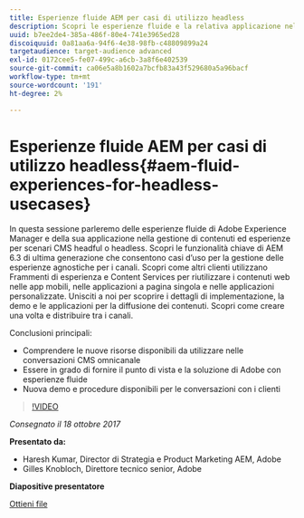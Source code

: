 ```yaml
---
title: Esperienze fluide AEM per casi di utilizzo headless
description: Scopri le esperienze fluide e la relativa applicazione nella gestione di contenuti ed esperienze per scenari CMS headful o headless. Scopri le funzionalità chiave di AEM 6.3 di ultima generazione che consentono casi d’uso per la gestione delle esperienze agnostiche dei canali e altro ancora.
uuid: b7ee2de4-385a-486f-80e4-741e3965ed28
discoiquuid: 0a81aa6a-94f6-4e38-98fb-c48809899a24
targetaudience: target-audience advanced
exl-id: 0172cee5-fe07-499c-a6cb-3a8f6e402539
source-git-commit: ca06e5a8b1602a7bcfb83a43f529680a5a96bacf
workflow-type: tm+mt
source-wordcount: '191'
ht-degree: 2%

---
```


# Esperienze fluide AEM per casi di utilizzo headless{#aem-fluid-experiences-for-headless-usecases}

In questa sessione parleremo delle esperienze fluide di Adobe Experience Manager e della sua applicazione nella gestione di contenuti ed esperienze per scenari CMS headful o headless. Scopri le funzionalità chiave di AEM 6.3 di ultima generazione che consentono casi d’uso per la gestione delle esperienze agnostiche per i canali. Scopri come altri clienti utilizzano Frammenti di esperienza e Content Services per riutilizzare i contenuti web nelle app mobili, nelle applicazioni a pagina singola e nelle applicazioni personalizzate. Unisciti a noi per scoprire i dettagli di implementazione, la demo e le applicazioni per la diffusione dei contenuti. Scopri come creare una volta e distribuire tra i canali.

Conclusioni principali:

* Comprendere le nuove risorse disponibili da utilizzare nelle conversazioni CMS omnicanale
* Essere in grado di fornire il punto di vista e la soluzione di Adobe con esperienze fluide
* Nuova demo e procedure disponibili per le conversazioni con i clienti

>[!VIDEO](https://video.tv.adobe.com/v/20495/?quality=9)

*Consegnato il 18 ottobre 2017*

**Presentato da:**

* Haresh Kumar, Director di Strategia e Product Marketing AEM, Adobe
* Gilles Knobloch, Direttore tecnico senior, Adobe

**Diapositive presentatore**

[Ottieni file](assets/gems-fluid-experiencesoct1617.pdf)
<!--
[Get back to the Overview](https://helpx.adobe.com/experience-manager/kt/eseminars/gems/aem-index.html)
-->
